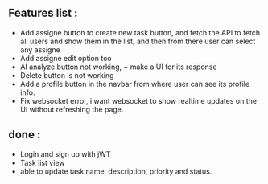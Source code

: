 ## Features list : 

- Add assigne button to create new task button, and fetch the API to fetch all users and show them in the list, and then from there user can select any assigne
-  Add assigne edit option too  
- AI analyze button not working, + make a UI for its response
- Delete button is not working
- Add a profile button in the navbar from where user can see its profile info.
- Fix websocket error, i want websocket to show realtime updates on the UI without refreshing the page.


## done :

- Login and sign up with jWT
- Task list view
- able to update task name, description, priority and status.